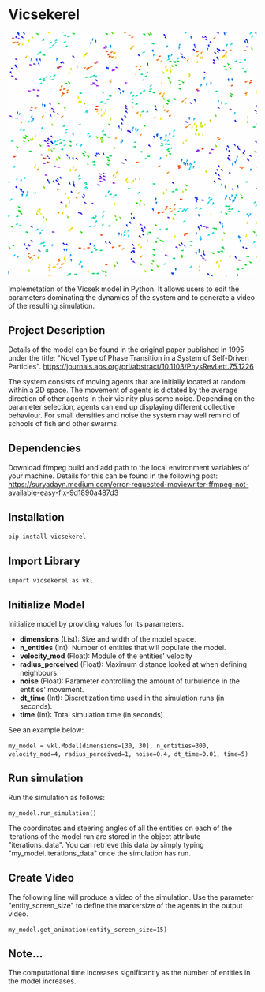 

# **Vicsekerel**

![Alt Text](outputs/demo.gif)

Implemetation of the Vicsek model in Python. It allows users to edit the parameters dominating the dynamics of the system and to generate a video of the resulting simulation.

## **Project Description**

Details of the model can be found in the original paper published in 1995 under the title: "Novel Type of Phase Transition in a System of Self-Driven Particles". https://journals.aps.org/prl/abstract/10.1103/PhysRevLett.75.1226

The system consists of moving agents that are initially located at random within a 2D space. The movement of agents is dictated by the average direction of other agents in their vicinity plus some noise. Depending on the parameter selection, agents can end up displaying different collective behaviour. For small densities and noise the system may well remind of schools of fish and other swarms.


## **Dependencies**

Download ffmpeg build and add path to the local environment variables of your machine. Details for this can be found in the following post: https://suryadayn.medium.com/error-requested-moviewriter-ffmpeg-not-available-easy-fix-9d1890a487d3


## **Installation** 

``` pip install vicsekerel ```

## **Import Library**

```import vicsekerel as vkl ```

## **Initialize Model**

Initialize model by providing values for its parameters.

 - **dimensions** (List): Size and width of the model space.
- **n_entities** (Int): Number of entities that will populate the model.
- **velocity_mod** (Float): Module of the entities' velocity
- **radius_perceived** (Float): Maximum distance looked at when defining neighbours.
- **noise** (Float): Parameter controlling the amount of turbulence in the entities' movement.
- **dt_time** (Int): Discretization time used in the simulation runs (in seconds).
- **time** (Int): Total simulation time (in seconds)

See an example below:

```my_model = vkl.Model(dimensions=[30, 30], n_entities=300, velocity_mod=4, radius_perceived=1, noise=0.4, dt_time=0.01, time=5) ```

## **Run simulation**

Run the simulation as follows:

```my_model.run_simulation()```

The coordinates and steering angles of all the entities on each of the iterations of the model run are stored in the object attribute "iterations_data". You can retrieve this data by simply typing "my_model.iterations_data" once the simulation has run.

## **Create Video**

The following line will produce a video of the simulation. Use the parameter "entity_screen_size" to define the markersize of the agents in the output video.

```my_model.get_animation(entity_screen_size=15)```


## **Note...**

The computational time increases significantly as the number of entities in the model increases.